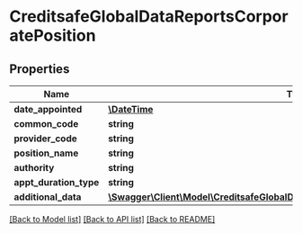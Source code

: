 # CreditsafeGlobalDataReportsCorporatePosition

## Properties
Name | Type | Description | Notes
------------ | ------------- | ------------- | -------------
**date_appointed** | [**\DateTime**](\DateTime.md) |  | [optional] 
**common_code** | **string** |  | [optional] 
**provider_code** | **string** |  | [optional] 
**position_name** | **string** |  | [optional] 
**authority** | **string** |  | [optional] 
**appt_duration_type** | **string** |  | [optional] 
**additional_data** | [**\Swagger\Client\Model\CreditsafeGlobalDataReportsCorporatePositionAdditionalData**](CreditsafeGlobalDataReportsCorporatePositionAdditionalData.md) |  | [optional] 

[[Back to Model list]](../../README.md#documentation-for-models) [[Back to API list]](../../README.md#documentation-for-api-endpoints) [[Back to README]](../../README.md)

